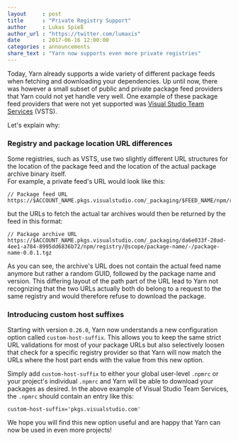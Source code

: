 ```yaml
---
layout     : post
title      : "Private Registry Support"
author     : Lukas Spieß
author_url : "https://twitter.com/lumaxis"
date       : 2017-06-16 12:00:00
categories : announcements
share_text : "Yarn now supports even more private registries"
---
```


Today, Yarn already supports a wide variety of different package feeds when fetching and downloading your dependencies. Up until now, there was however a small subset of public and private package feed providers that Yarn could not yet handle very well. One example of these package feed providers that were not yet supported was [Visual Studio Team Services](https://www.visualstudio.com/team-services/) (VSTS).

Let's explain why:

### Registry and package location URL differences

Some registries, such as VSTS, use two slightly different URL structures for the location of the package feed and the location of the actual package archive binary itself.  
For example, a private feed's URL would look like this:

```
// Package feed URL
https://$ACCOUNT_NAME.pkgs.visualstudio.com/_packaging/$FEED_NAME/npm/registry
```

but the URLs to fetch the actual tar archives would then be returned by the feed in this format:

```
// Package archive URL
https://$ACCOUNT_NAME.pkgs.visualstudio.com/_packaging/da6e033f-20ad-4ee1-a784-8995dd6836b72/npm/registry/@scope/package-name/-/package-name-0.0.1.tgz
```

As you can see, the archive's URL does not contain the actual feed name anymore but rather a random GUID, followed by the package name and version. This differing layout of the path part of the URL lead to Yarn not recognizing that the two URLs actually both do belong to a request to the same registry and would therefore refuse to download the package.

### Introducing custom host suffixes

Starting with version `0.26.0`, Yarn now understands a new configuration option called `custom-host-suffix`. This allows you to keep the same strict URL validations for most of your package URLs but also selectively loosen that check for a specific registry provider so that Yarn will now match the URLs where the host part ends with the value from this new option.

Simply add `custom-host-suffix` to either your global user-level `.npmrc` or your project's individual `.npmrc` and Yarn will be able to download your packages as desired.
In the above example of Visual Studio Team Services, the `.npmrc` should contain an entry like this:

```
custom-host-suffix='pkgs.visualstudio.com'
```

We hope you will find this new option useful and are happy that Yarn can now be used in even more projects!

